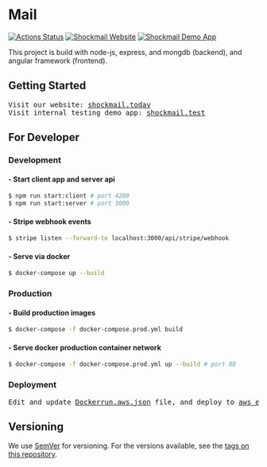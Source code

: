 # Mail

[![Actions Status](https://github.com/xinyangyuan/mail/workflows/Build%20and%20Deploy/badge.svg)](https://github.com/xinyangyuan/mail/actions)
[![Shockmail Website](https://img.shields.io/website?down_color=lightgrey&down_message=offline&label=Shockmail%20Website&up_color=17d151&up_message=online&url=http%3A%2F%2Fshockmail.today)](http://www.shockmail.today)
[![Shockmail Demo App](https://img.shields.io/website?down_color=lightgrey&down_message=offline&label=Shockmail%20Demo%20App&up_color=17d151&up_message=online&url=http%3A%2F%2Fmail-env.9kc4f5k7dp.ap-northeast-1.elasticbeanstalk.com%2Fsignin)](http://www.shockmail.today)

This project is build with node-js, express, and mongdb (backend), and angular framework (frontend).

## Getting Started

<pre>
Visit our website: <a href="http://www.shockmail.today" title="website">shockmail.today</a>
Visit internal testing demo app: <a href="http://mail-env.9kc4f5k7dp.ap-northeast-1.elasticbeanstalk.com" title="testing website">shockmail.test</a>
</pre>

## For Developer

### Development

#### - Start client app and server api

```bash
$ npm run start:client # port 4200
$ npm run start:server # port 3000
```

#### - Stripe webhook events

```bash
$ stripe listen --forward-to localhost:3000/api/stripe/webhook
```

#### - Serve via docker

```bash
$ docker-compose up --build
```

### Production

#### - Build production images

```bash
$ docker-compose -f docker-compose.prod.yml build
```

#### - Serve docker production container network

```bash
$ docker-compose -f docker-compose.prod.yml up --build # port 80
```

### Deployment

<pre>
Edit and update <a href="https://github.com/xinyangyuan/mail/blob/master/Dockerrun.aws.json" title="Dockerrun.aws.json File">Dockerrun.aws.json</a> file, and deploy to <a href="https://aws.amazon.com/elasticbeanstalk/" title="Dockerrun.aws.json File">aws elastic beanstalk</a>.
</pre>

## Versioning

We use [SemVer](http://semver.org/) for versioning. For the versions available, see the [tags on this repository](https://github.com/xinyangyuan/mail/tags).
